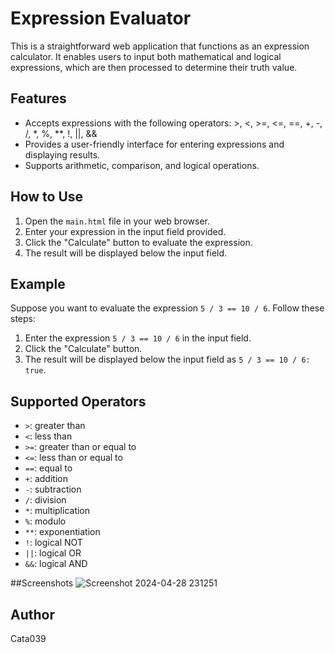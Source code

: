 # Expression Evaluator

This is a straightforward web application that functions as an expression calculator. It enables users to input both mathematical and logical expressions, which are then processed to determine their truth value.

## Features

- Accepts expressions with the following operators: >, <, >=, <=, ==, +, -, /, *, %, **, !, ||, &&
- Provides a user-friendly interface for entering expressions and displaying results.
- Supports arithmetic, comparison, and logical operations.

## How to Use

1. Open the `main.html` file in your web browser.
2. Enter your expression in the input field provided.
3. Click the "Calculate" button to evaluate the expression.
4. The result will be displayed below the input field.

## Example

Suppose you want to evaluate the expression `5 / 3 == 10 / 6`. Follow these steps:

1. Enter the expression `5 / 3 == 10 / 6` in the input field.
2. Click the "Calculate" button.
3. The result will be displayed below the input field as `5 / 3 == 10 / 6: true`.

## Supported Operators

- `>`: greater than
- `<`: less than
- `>=`: greater than or equal to
- `<=`: less than or equal to
- `==`: equal to
- `+`: addition
- `-`: subtraction
- `/`: division
- `*`: multiplication
- `%`: modulo
- `**`: exponentiation
- `!`: logical NOT
- `||`: logical OR
- `&&`: logical AND


##Screenshots
![Screenshot 2024-04-28 231251](https://github.com/Cata039/Expression-Evaluator/assets/157022488/87914389-277c-4f38-a5ef-f5ef14ec81b0)


## Author

Cata039


